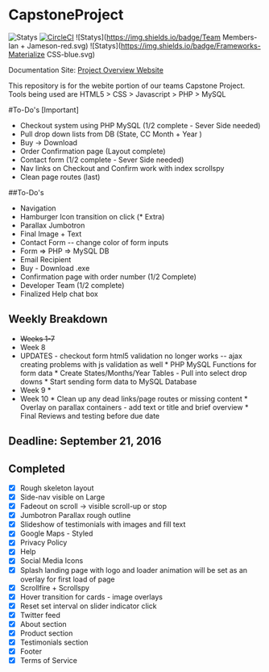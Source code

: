 # CapstoneProject

![Statys](https://img.shields.io/badge/Complete-55%25-orange.svg) [![CircleCI](https://img.shields.io/circleci/project/BrightFlair/PHP.Gt.svg?maxAge=2592000?style=flat-square)]()
![Statys](https://img.shields.io/badge/Team Members-Ian + Jameson-red.svg)
![Statys](https://img.shields.io/badge/Frameworks-Materialize CSS-blue.svg)

Documentation Site:
 [Project Overview Website](https://gorgonsmaze.github.io/CapstoneOverview/)
 
 This repository is for the webite portion of our teams Capstone Project.
 Tools being used are HTML5 > CSS > Javascript > PHP > MySQL

#To-Do's [Important]
* Checkout system using PHP MySQL (1/2 complete - Sever Side needed)
 * Pull drop down lists from DB (State, CC Month + Year )
* Buy -> Download  
* Order Confirmation page (Layout complete)
* Contact form (1/2 complete - Sever Side needed)
* Nav links on Checkout and Confirm work with index scrollspy
* Clean page routes (last)

##To-Do's
* Navigation
 * Hamburger Icon transition on click (* Extra)
* Parallax Jumbotron
 * Final Image + Text
* Contact Form -- change color of form inputs
 * Form => PHP => MySQL DB 
 * Email Recipient 
* Buy - Download .exe
* Confirmation page with order number (1/2 Complete)
* Developer Team (1/2 complete)
 * Finalized Help chat box 
 
 
## Weekly Breakdown
* ~~Weeks 1-7~~   
* Week 8
* UPDATES - checkout form html5 validation no longer works -- ajax creating problems with js validation as well
       * PHP MySQL Functions for form data
       * Create States/Months/Year Tables - Pull into select drop downs
       * Start sending form data to MySQL Database
* Week 9
       * 
* Week 10
      * Clean up any dead links/page routes or missing content 
      * Overlay on parallax containers - add text or title and brief overview
      * Final Reviews and testing before due date


## Deadline: September 21, 2016


## Completed
 - [x] Rough skeleton layout
 - [x] Side-nav visible on Large
 - [x] Fadeout on scroll -> visible scroll-up or stop
 - [x] Jumbotron Parallax rough outline
 - [x] Slideshow of testimonials with images and fill text
 - [x] Google Maps - Styled
 - [x] Privacy Policy
 - [x] Help
 - [x] Social Media Icons
 - [x] Splash landing page with logo and loader animation
    will be set as an overlay for first load of page
 - [x] Scrollfire + Scrollspy
 - [x] Hover transition for cards - image overlays 
 - [x] Reset set interval  on slider indicator click
 - [x] Twitter feed
 - [x] About section
 - [x] Product section
 - [x] Testimonials section
 - [x] Footer
  - [x] Terms of Service 
